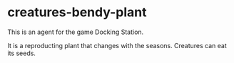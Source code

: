 # creatures-bendy-plant

This is an agent for the game Docking Station.

It is a reproducting plant that changes with the seasons. Creatures can eat its seeds.
